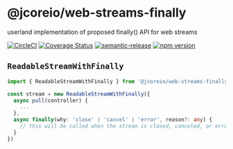 # @jcoreio/web-streams-finally

userland implementation of proposed finally() API for web streams

[![CircleCI](https://circleci.com/gh/jcoreio/web-streams-finally.svg?style=svg)](https://circleci.com/gh/jcoreio/web-streams-finally)
[![Coverage Status](https://codecov.io/gh/jcoreio/web-streams-finally/branch/master/graph/badge.svg)](https://codecov.io/gh/jcoreio/web-streams-finally)
[![semantic-release](https://img.shields.io/badge/%20%20%F0%9F%93%A6%F0%9F%9A%80-semantic--release-e10079.svg)](https://github.com/semantic-release/semantic-release)
[![npm version](https://badge.fury.io/js/%40jcoreio%2Fweb-streams-finally.svg)](https://badge.fury.io/js/%40jcoreio%2Fweb-streams-finally)

## `ReadableStreamWithFinally`

```ts
import { ReadableStreamWithFinally } from '@jcoreio/web-streams-finally'

const stream = new ReadableStreamWithFinally({
  async pull(controller) {
    ...
  },
  async finally(why: 'close' | 'cancel' | 'error', reason?: any) {
    // this will be called when the stream is closed, canceled, or errored
  }
})
```
